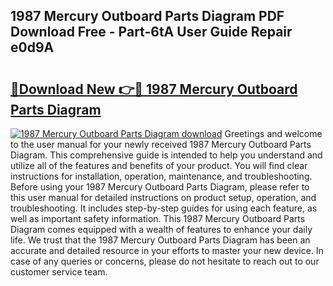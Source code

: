 ## 1987 Mercury Outboard Parts Diagram PDF Download Free - Part-6tA User Guide Repair e0d9A

# <h2><a href="http://dfi71o3.blite.top/?on=1987+Mercury+Outboard+Parts+Diagram">🔗Download New 👉🔴 1987 Mercury Outboard Parts Diagram</a></h2>

[![1987 Mercury Outboard Parts Diagram download](https://i.imgur.com/lujVjoI.png)](http://dfi71o3.blite.top/?on=1987+Mercury+Outboard+Parts+Diagram)
Greetings and welcome to the user manual for your newly received 1987 Mercury Outboard Parts Diagram. This comprehensive guide is intended to help you understand and utilize all of the features and benefits of your product. You will find clear instructions for installation, operation, maintenance, and troubleshooting. Before using your 1987 Mercury Outboard Parts Diagram, please refer to this user manual for detailed instructions on product setup, operation, and troubleshooting. It includes step-by-step guides for using each feature, as well as important safety information. This 1987 Mercury Outboard Parts Diagram comes equipped with a wealth of features to enhance your daily life. We trust that the 1987 Mercury Outboard Parts Diagram has been an accurate and detailed resource in your efforts to master your new device. In case of any queries or concerns, please do not hesitate to reach out to our customer service team.
